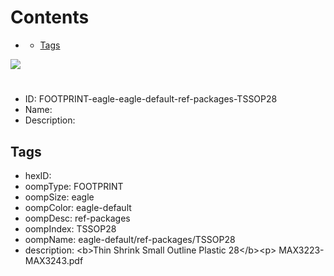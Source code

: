 



Contents
========

* [](#)
	* [Tags](#tags)
  
![][im]
# 

- ID: FOOTPRINT-eagle-eagle-default-ref-packages-TSSOP28
- Name: 
- Description: 

## Tags

- hexID: 
- oompType: FOOTPRINT
- oompSize: eagle
- oompColor: eagle-default
- oompDesc: ref-packages
- oompIndex: TSSOP28
- oompName: eagle-default/ref-packages/TSSOP28
- description: &lt;b&gt;Thin Shrink Small Outline Plastic 28&lt;/b&gt;&lt;p&gt;&#xD;
MAX3223-MAX3243.pdf



[im]: image.png
